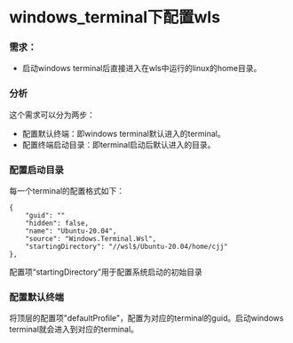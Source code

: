 # windows_terminal下配置wls

### 需求：
- 启动windows terminal后直接进入在wls中运行的linux的home目录。

### 分析

这个需求可以分为两步：
- 配置默认终端：即windows terminal默认进入的terminal。
- 配置终端启动目录：即terminal启动后默认进入的目录。

### 配置启动目录
每一个terminal的配置格式如下：
``` 
{
    "guid": ""
    "hidden": false,
    "name": "Ubuntu-20.04",
    "source": "Windows.Terminal.Wsl",
    "startingDirectory": "//wsl$/Ubuntu-20.04/home/cjj" 
},
```

配置项“startingDirectory”用于配置系统启动的初始目录

### 配置默认终端

将顶层的配置项"defaultProfile"，配置为对应的terminal的guid。启动windows terminal就会进入到对应的terminal。
